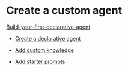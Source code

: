 # Create a custom agent

[Build-your-first-declarative-agent](https://github.com/MicrosoftLearning/MS-4022-Extend-Microsoft-365-Copilot-in-Copilot-Studio/tree/master/Instructions/Labs/01-Build-your-first-declarative-agent)

- [Create a declarative agent](https://github.com/MicrosoftLearning/MS-4022-Extend-Microsoft-365-Copilot-in-Copilot-Studio/blob/master/Instructions/Labs/01-Build-your-first-declarative-agent/01-create-declarative-agent.md)

- [Add custom knowledge](https://github.com/MicrosoftLearning/MS-4022-Extend-Microsoft-365-Copilot-in-Copilot-Studio/blob/master/Instructions/Labs/01-Build-your-first-declarative-agent/02-add-custom-knowledge.md)

- [Add starter prompts](https://github.com/MicrosoftLearning/MS-4022-Extend-Microsoft-365-Copilot-in-Copilot-Studio/blob/master/Instructions/Labs/01-Build-your-first-declarative-agent/03-add-starter-prompts.md)
